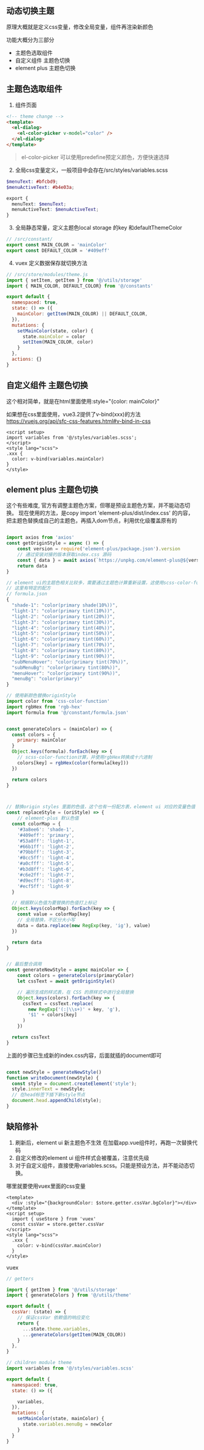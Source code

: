 ## 动态切换主题

原理大概就是定义css变量，修改全局变量，组件再渲染新颜色

功能大概分为三部分
- 主题色选取组件
- 自定义组件 主题色切换
- element plus 主题色切换



## 主题色选取组件


1. 组件页面
```html
<!-- theme change -->
<template>
  <el-dialog>
    <el-color-picker v-model="color" />
  </el-dialog>
</template>
```

> el-color-picker 可以使用predefine预定义颜色，方便快速选择


2. 全局css变量定义，一般项目中会存在/src/styles/variables.scss

```scss
$menuText: #bfcbd9;
$menuActiveText: #b4e03a;

export {
  menuText: $menuText;
  menuActiveText: $menuActiveText;
}
```

3. 全局静态常量，定义主题色local storage 的key 和defaultThemeColor 
```javascript
// /src/constant/
export const MAIN_COLOR = 'mainColor'
export const DEFAULT_COLOR = '#409eff'
```

4. vuex 定义数据保存就切换方法

```javascript
// /src/store/modules/theme.js
import { setItem, getItem } from '@/utils/storage'
import { MAIN_COLOR, DEFAULT_COLOR} from '@/constants'

export default {
  namespaced: true,
  state: () => ({
    mainColor: getItem(MAIN_COLOR) || DEFAULT_COLOR,
  }),
  mutations: {
    setMainColor(state, color) {
      state.mainColor = color
      setItem(MAIN_COLOR, color)
    }
  },
  actions: {}
}
```

## 自定义组件 主题色切换

这个相对简单，就是在html里面使用:style="{color: mainColor}"

如果想在css里面使用，vue3.2提供了v-bind(xxx)的方法 https://vuejs.org/api/sfc-css-features.html#v-bind-in-css

```vue
<script setup>
import variables from '@/styles/variables.scss';
</script>
<style lang="scss">
.xxx {
  color: v-bind(variables.mainColor)
}
</style>

```


## element plus 主题色切换

这个有些难度, 官方有调整主题色方案，但哪是预设主题色方案，并不能动态切换。
现在使用的方法，是copy import 'element-plus/dist/index.css' 的内容，把主题色替换成自己的主题色，再插入dom节点，利用优化级覆盖原有的


```javascript

import axios from 'axios'
const getOriginStyle = async () => {
    const version = require('element-plus/package.json').version
    // 通过安装对接的版本获取index.css 源码
    const { data } = await axios(`https://unpkg.com/element-plus@${version}/dist/index.css`)
    return data 
}

// element ui的主题色相关比较多，需要通过主题色计算重新设置，这使用scss-color-function计算，使用rgb-hex   rgg转十六进制
// 这里有特定的配方
// formula.json
{
  "shade-1": "color(primary shade(10%))",
  "light-1": "color(primary tint(10%))",
  "light-2": "color(primary tint(20%))",
  "light-3": "color(primary tint(30%))",
  "light-4": "color(primary tint(40%))",
  "light-5": "color(primary tint(50%))",
  "light-6": "color(primary tint(60%))",
  "light-7": "color(primary tint(70%))",
  "light-8": "color(primary tint(80%))",
  "light-9": "color(primary tint(90%))",
  "subMenuHover": "color(primary tint(70%))",
  "subMenuBg": "color(primary tint(80%))",
  "menuHover": "color(primary tint(90%))",
  "menuBg": "color(primary)"
}

// 使用新颜色替换originStyle 
import color from 'css-color-function'
import rgbHex from 'rgb-hex'
import formula from '@/constant/formula.json'


const generateColors = (mainColor) => {
  const colors = {
    primary: mainColor
  }
  Object.keys(formula).forEach(key => {
    // scss-color-function计算，并使用rgbHex转换成十六进制
    colors[key] = rgbHex(color(formula[key]))
  })

  return colors
}



// 替换origin styles 里面的色值，这个也有一份配方表，element ui 对应的变量色值
const replaceStyle = (oriStyle) => {
    // element-plus 默认色值
  const colorMap = {
    '#3a8ee6': 'shade-1',
    '#409eff': 'primary',
    '#53a8ff': 'light-1',
    '#66b1ff': 'light-2',
    '#79bbff': 'light-3',
    '#8cc5ff': 'light-4',
    '#a0cfff': 'light-5',
    '#b3d8ff': 'light-6',
    '#c6e2ff': 'light-7',
    '#d9ecff': 'light-8',
    '#ecf5ff': 'light-9'
  }

  // 根据默认色值为要替换的色值打上标记
  Object.keys(colorMap).forEach(key => {
    const value = colorMap[key]
    // 全局替换，不区分大小写
    data = data.replace(new RegExp(key, 'ig'), value)
  })

  return data
}


// 最后整合调用
const generateNewStyle = async mainColor => {
    const colors = generateColors(primaryColor)
    let cssText = await getOriginStyle()

    // 遍历生成的样式表，在 CSS 的原样式中进行全局替换
    Object.keys(colors).forEach(key => {
      cssText = cssText.replace(
        new RegExp('(:|\\s+)' + key, 'g'),
        '$1' + colors[key]
      )
    })

  return cssText
}

```


上面的步骤已生成新的index.css内容，后面就插的document即可

```javascript

const newStyle = generateNewStyle()
function writeDocument(newStyle) {
  const style = document.createElement('style');
  style.innerText = newStyle;
  // 在head标签下插下新style节点
  document.head.appendChild(style);
}

```


## 缺陷修补
1. 刷新后，element ui 新主题色不生效
   在加载app.vue组件时，再跑一次替换代码
2. 自定义修改的element ui 组件样式会被覆盖，注意优先级
3. 对于自定义组件，直接使用variables.scss。只能是预设方法，并不能动态切换。

哪里就要使用vuex里面的css变量
```vue
<template>
  <div :style="{backgroundColor: $store.getter.cssVar.bgColor}"></div>
</template>
<script setup>
  import { useStore } from 'vuex'
  const cssVar = store.getter.cssVar
</script>
<style lang="scss">
  .xxx {
    color: v-bind(cssVar.mainColor)
  }
</style>
```

vuex
```javascript
// getters

import { getItem } from '@/utils/storage'
import { generateColors } from '@/utils/theme'

export default {
  cssVar: (state) => {
    // 保证cssVar 依赖值的响应变化
    return {
      ...state.theme.variables,
      ...generateColors(getItem(MAIN_COLOR))
    }
  },
}

// children module theme
import variables from '@/styles/variables.scss'

export default {
  namespaced: true,
  state: () => ({

    variables,
  }),
  mutations: {
    setMainColor(state, mainColor) {
      state.variables.menuBg = newColor
    }
  }
}

```

